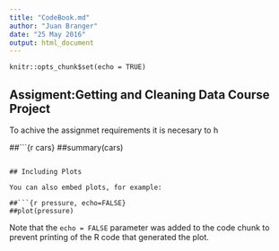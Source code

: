```yaml
---
title: "CodeBook.md"
author: "Juan Branger"
date: "25 May 2016"
output: html_document
---
```


```{r setup, include=FALSE}
knitr::opts_chunk$set(echo = TRUE)
```

## Assigment:Getting and Cleaning Data Course Project
To achive the assignmet requirements it is necesary to h


##```{r cars}
##summary(cars)
```

## Including Plots

You can also embed plots, for example:

##```{r pressure, echo=FALSE}
##plot(pressure)
```

Note that the `echo = FALSE` parameter was added to the code chunk to prevent printing of the R code that generated the plot.
